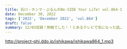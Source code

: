 ```yaml
---
title: 石川・ホンマ・ぶるんのBe-SIDE Your Life! vol.864-1
date: December 30, 2022
tags: ['2022', 'December 2022', 'vol.864']
draft: false
summary: 12/03収録！熱戦でした！！とあるテレビで気になった話…
---
```


http://project-phi.ddo.jp/ishikawa/ishikawa864_1.mp3